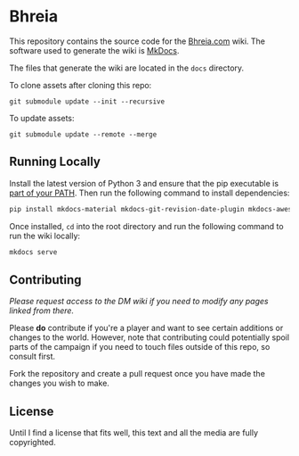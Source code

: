 # Bhreia

This repository contains the source code for the [Bhreia.com](https://bhreia.com/) wiki. The software used to generate the wiki is [MkDocs](https://www.mkdocs.org/).

The files that generate the wiki are located in the `docs` directory.

To clone assets after cloning this repo:

```
git submodule update --init --recursive
```

To update assets:

```
git submodule update --remote --merge
```

## Running Locally

Install the latest version of Python 3 and ensure that the pip executable is [part of your PATH](https://docs.python.org/3/using/windows.html). Then run the following command to install dependencies:

```sh
pip install mkdocs-material mkdocs-git-revision-date-plugin mkdocs-awesome-pages-plugin mdx_truly_sane_lists https://github.com/EddyLuten/mkdocs-snippet-plugin/archive/refs/heads/master.zip
```

Once installed, `cd` into the root directory and run the following command to run the wiki locally:

```sh
mkdocs serve
```

## Contributing

*Please request access to the DM wiki if you need to modify any pages linked from there.*

Please **do** contribute if you're a player and want to see certain additions or changes to the world. However, note that contributing could potentially spoil parts of the campaign if you need to touch files outside of this repo, so consult first.

Fork the repository and create a pull request once you have made the changes you wish to make.

## License

Until I find a license that fits well, this text and all the media are fully copyrighted.
